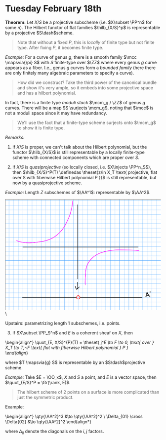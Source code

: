 # Tuesday February 18th

**Theorem:**
Let $X/S$ be a projective subscheme (i.e. $X\subset \PP^n$ for some $n$).
The Hilbert functor of flat families $\hilb_{X/S}^p$ is representable by a projective $S\dash$scheme.

> Note that without a fixed $P$, this is *locally* of finite type but not finite type. 
> After fixing $P$, it becomes finite type.

*Example:*
For a curve of genus $g$, there is a smooth family $\mcc \mapsvia{\pi} S$ with $S$ finite-type over $\ZZ$ where every genus $g$ curve appears as a fiber.
I.e., genus $g$ curves form a *bounded family* (here there are only finitely many algebraic parameters to specify a curve).

> How did we construct? Take the third power of the canonical bundle and show it's very ample, so it embeds into some projective space and has a hilbert polynomial.

In fact, there is a finite type *moduli stack* $\mcm_g / \ZZ$ of genus $g$ curves.
There will be a map $S \surjects \mcm_g$, noting that $\mcc$ is not a moduli space since it may have redundancy.

> We'll use the fact that a finite-type scheme surjects onto $\mcm_g$ to show it is finite type.


*Remarks:*
1. If $X/S$ is proper, we can't talk about the Hilbert polynomial, but the functor $\hilb_{X/S}$ is still representable by a locally finite-type scheme with connected components which are proper over $S$.

2. If $X/S$ is *quasiprojective* (so locally closed, i.e. $X\injects \PP^n_S$), then $\hilb_{X/S}^P(T) \definedas \theset{z\in X_T \text{ projective, flat over S with fiberwise Hilbert polynomial P }}$ is still representable, but now by a quasiprojective scheme.

*Example:*
Length $Z$ subschemes of $\AA^1$: representable by $\AA^2$.

![Image](figures/2020-02-18-12:46.png)\

Upstairs: parametrizing length 1 subschemes, i.e. points.

3. If $X\subset \PP_S^n$ and $E$ is a coherent sheaf on $X$, then

\begin{align*}
\quot_{E, X/S}^{P}(T) = \theset{ j^*E \to F \to 0, \text{ over } X_T \to T,~F \text{ flat with fiberwise Hilbert polynomial  } P  }  
\end{align*}

where $T \mapsvia{g} S$ is representable by an $S\dash$projective scheme.

*Example:*
Take $E = \OO_x$, $X$ and $S$ a point, and $E$ is a vector space, then $\quot_{E/S}^P = \Gr(\rank, E)$.


> The hilbert scheme of 2 points on a surface is more complicated than just the symmetric product.

Example:

\begin{align*}
\qty{\AA^2}^3 &\to \qty{\AA^2}^2 \\
\Delta_{01} \cross \Delta{02} &\to \qty{\AA^2}^2
\end{align*}

where $\Delta_{ij}$ denote the diagonals on the $i, j$ factors.

